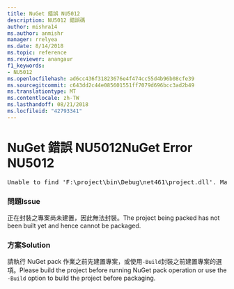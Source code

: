 ```yaml
---
title: NuGet 錯誤 NU5012
description: NU5012 錯誤碼
author: mishra14
ms.author: anmishr
manager: rrelyea
ms.date: 8/14/2018
ms.topic: reference
ms.reviewer: anangaur
f1_keywords:
- NU5012
ms.openlocfilehash: ad6cc436f31823676e4f474cc55d4b96b08cfe39
ms.sourcegitcommit: c643dd2c44e085601551ff7079d696bcc3ad2b49
ms.translationtype: MT
ms.contentlocale: zh-TW
ms.lasthandoff: 08/21/2018
ms.locfileid: "42793341"
---
```

# <a name="nuget-error-nu5012"></a><span data-ttu-id="58f28-103">NuGet 錯誤 NU5012</span><span class="sxs-lookup"><span data-stu-id="58f28-103">NuGet Error NU5012</span></span>
<pre>Unable to find 'F:\project\bin\Debug\net461\project.dll'. Make sure the project has been built.</pre>

### <a name="issue"></a><span data-ttu-id="58f28-104">問題</span><span class="sxs-lookup"><span data-stu-id="58f28-104">Issue</span></span>

<span data-ttu-id="58f28-105">正在封裝之專案尚未建置，因此無法封裝。</span><span class="sxs-lookup"><span data-stu-id="58f28-105">The project being packed has not been built yet and hence cannot be packaged.</span></span>


### <a name="solution"></a><span data-ttu-id="58f28-106">方案</span><span class="sxs-lookup"><span data-stu-id="58f28-106">Solution</span></span>

<span data-ttu-id="58f28-107">請執行 NuGet pack 作業之前先建置專案，或使用`-Build`封裝之前建置專案的選項。</span><span class="sxs-lookup"><span data-stu-id="58f28-107">Please build the project before running NuGet pack operation or use the `-Build` option to build the project before packaging.</span></span>

